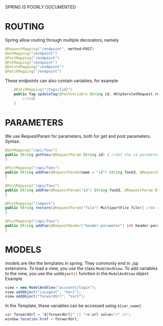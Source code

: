 SPRING IS POORLY DOCUMENTED

# ROUTING
Spring allow routing through multiple decorators, namely
```java
@RequestMapping("/endpoint", method=POST)
@GetMapping("/endpoint")
@PostMapping("/endpoint")
@PutMapping("/endpoint")
@DeleteMapping("/endpoint")
@PatchMapping("/endpoint")
```
These endpoints can also contain variables, for example
```java
	@PatchMapping("/tags/{id}")
	public Tag updateTag(@PathVariable String id, HttpServletRequest req, HttpServletResponse res) {
		//Code
	}
```

# PARAMETERS
We use RequestParam for parameters, both for get and post parameters. Syntax:
```java
@GetMapping("/api/foos")
public String getFoos(@RequestParam String id) { //Get the id parameter
}

@PostMapping("/api/foos")
public String addFoo(@RequestParam(name = "id") String fooId, @RequestParam String name) { //Same as above.
}

@PostMapping("/api/foos")
public String addFoo(@RequestParam("id") String fooId, @RequestParam String name) { //Same as above.
}

@PostMapping("/import")
public String restore(@RequestParam("file") MultipartFile file){ //We can also set the variable type anything other than string
}

@PostMapping("/api/foos")
public String addFoo(@RequestHeader("header-parameter") int header-parameter) { //Same as above.
}
```

# MODELS 
models are like the templates in spring. They commonly end in .jsp extensions. To load a view, you use the class `ModelAndView`. To add variables to the view, you use the `addObject()` function in the `ModelAndView` object Example
```java
view = new ModelAndView("accounts/login");
view.addObject("isLogout", "Var1");
view.addObject("forwardUrl", "Var2");
```
In the Template, these variables can be accessed using `${var_name}`
```java
var forwardUrl = '${forwardUrl}' || '<c:url value="/" />';
window.location.href = forwardUrl;
```